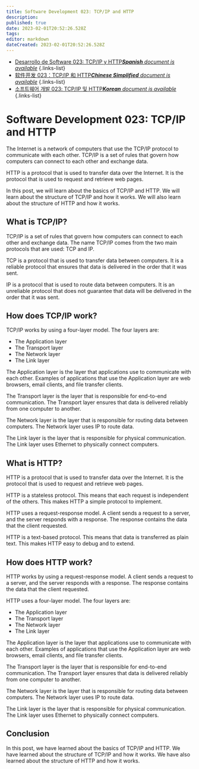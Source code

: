 ```yaml
---
title: Software Development 023: TCP/IP and HTTP
description: 
published: true
date: 2023-02-01T20:52:26.528Z
tags: 
editor: markdown
dateCreated: 2023-02-01T20:52:26.528Z
---
```


- [Desarrollo de Software 023: TCP/IP y HTTP***Spanish** document is available*](/es/Knowledge-base/Software-Development/Learning/software-development-023-tcpip-and-http)
{.links-list}
- [软件开发 023：TCP/IP 和 HTTP***Chinese Simplified** document is available*](/zh/Knowledge-base/Software-Development/Learning/software-development-023-tcpip-and-http)
{.links-list}
- [소프트웨어 개발 023: TCP/IP 및 HTTP***Korean** document is available*](/ko/Knowledge-base/Software-Development/Learning/software-development-023-tcpip-and-http)
{.links-list}


# Software Development 023: TCP/IP and HTTP

The Internet is a network of computers that use the TCP/IP protocol to communicate with each other. TCP/IP is a set of rules that govern how computers can connect to each other and exchange data.

HTTP is a protocol that is used to transfer data over the Internet. It is the protocol that is used to request and retrieve web pages.

In this post, we will learn about the basics of TCP/IP and HTTP. We will learn about the structure of TCP/IP and how it works. We will also learn about the structure of HTTP and how it works.

## What is TCP/IP?

TCP/IP is a set of rules that govern how computers can connect to each other and exchange data. The name TCP/IP comes from the two main protocols that are used: TCP and IP.

TCP is a protocol that is used to transfer data between computers. It is a reliable protocol that ensures that data is delivered in the order that it was sent.

IP is a protocol that is used to route data between computers. It is an unreliable protocol that does not guarantee that data will be delivered in the order that it was sent.

## How does TCP/IP work?

TCP/IP works by using a four-layer model. The four layers are:

- The Application layer
- The Transport layer
- The Network layer
- The Link layer

The Application layer is the layer that applications use to communicate with each other. Examples of applications that use the Application layer are web browsers, email clients, and file transfer clients.

The Transport layer is the layer that is responsible for end-to-end communication. The Transport layer ensures that data is delivered reliably from one computer to another.

The Network layer is the layer that is responsible for routing data between computers. The Network layer uses IP to route data.

The Link layer is the layer that is responsible for physical communication. The Link layer uses Ethernet to physically connect computers.

## What is HTTP?

HTTP is a protocol that is used to transfer data over the Internet. It is the protocol that is used to request and retrieve web pages.

HTTP is a stateless protocol. This means that each request is independent of the others. This makes HTTP a simple protocol to implement.

HTTP uses a request-response model. A client sends a request to a server, and the server responds with a response. The response contains the data that the client requested.

HTTP is a text-based protocol. This means that data is transferred as plain text. This makes HTTP easy to debug and to extend.

## How does HTTP work?

HTTP works by using a request-response model. A client sends a request to a server, and the server responds with a response. The response contains the data that the client requested.

HTTP uses a four-layer model. The four layers are:

- The Application layer
- The Transport layer
- The Network layer
- The Link layer

The Application layer is the layer that applications use to communicate with each other. Examples of applications that use the Application layer are web browsers, email clients, and file transfer clients.

The Transport layer is the layer that is responsible for end-to-end communication. The Transport layer ensures that data is delivered reliably from one computer to another.

The Network layer is the layer that is responsible for routing data between computers. The Network layer uses IP to route data.

The Link layer is the layer that is responsible for physical communication. The Link layer uses Ethernet to physically connect computers.

## Conclusion

In this post, we have learned about the basics of TCP/IP and HTTP. We have learned about the structure of TCP/IP and how it works. We have also learned about the structure of HTTP and how it works.
